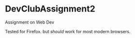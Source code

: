 # DevClubAssignment2
Assignment on Web Dev

Tested for Firefox. but *should* work for most modern browsers.

